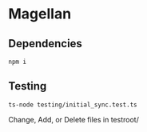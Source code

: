 # Magellan

## Dependencies

```
npm i
```

## Testing

```
ts-node testing/initial_sync.test.ts
```

Change, Add, or Delete files in testroot/
